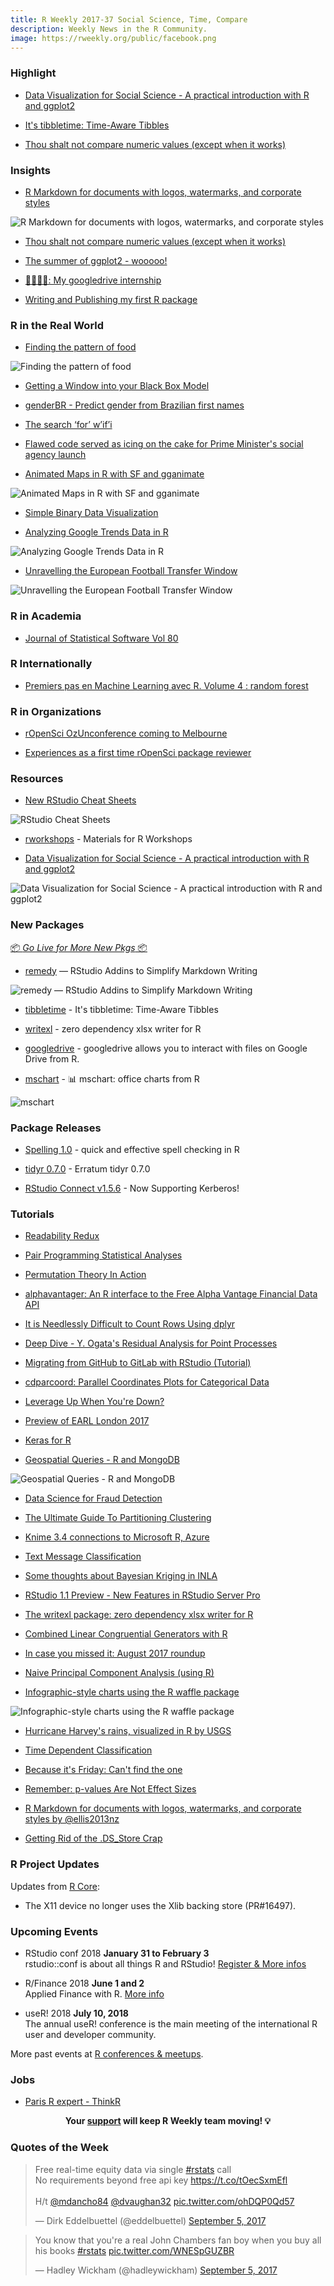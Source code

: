 ```yaml
---
title: R Weekly 2017-37 Social Science, Time, Compare
description: Weekly News in the R Community.
image: https://rweekly.org/public/facebook.png
---
```


###  Highlight

+ [Data Visualization for Social Science - A practical introduction with R and ggplot2](http://socviz.co/)

+ [It's tibbletime: Time-Aware Tibbles](http://www.business-science.io/code-tools/2017/09/07/tibbletime-0-0-1.html)

+ [Thou shalt not compare numeric values (except when it works)](https://jcarroll.com.au/2017/09/04/thou-shalt-not-compare-numeric-values-except-when-it-works/)

### Insights

+ [R Markdown for documents with logos, watermarks, and corporate styles](https://ellisp.github.io/blog/2017/09/09/rmarkdown)

![R Markdown for documents with logos, watermarks, and corporate styles](https://ellisp.github.io/img/0109-rmarkdown-screenshot.png)

+ [Thou shalt not compare numeric values (except when it works)](https://jcarroll.com.au/2017/09/04/thou-shalt-not-compare-numeric-values-except-when-it-works/)

+ [The summer of ggplot2 - wooooo!](http://www.tidyverse.org/articles/2017/09/ggplot2-internship/)

+ [👩‍💻🚙👯: My googledrive internship](http://www.tidyverse.org/articles/2017/09/lucy-internship/)

+ [Writing and Publishing my first R package](https://rviews.rstudio.com/2017/09/05/writing-and-publishing-my-first-r-package/)

###  R in the Real World

+ [Finding the pattern of food](https://medium.com/towards-data-science/finding-the-pattern-of-food-a462b3ce5910)

![Finding the pattern of food](https://cdn-images-1.medium.com/max/1600/1*XdfokWkHCkmwMUiPuzTEkw.png)

+ [Getting a Window into your Black Box Model](http://projects.rajivshah.com/inter/ReasonCode_NFL.html)

+ [genderBR - Predict gender from Brazilian first names](http://fmeireles.com/genderbr/)

+ [The search ‘for’ w’if’i](http://www.dataanalysisclassroom.com/lesson8/)

+ [Flawed code served as icing on the cake for Prime Minister's social agency launch](http://www.nzherald.co.nz/nz/news/article.cfm?c_id=1&objectid=11918297)

+ [Animated Maps in R with SF and gganimate](https://www.blog.cultureofinsight.com/2017/09/animated-choropleth-maps-in-r/)

![Animated Maps in R with SF and gganimate](https://www.blog.cultureofinsight.com/img/wc.gif)

+ [Simple Binary Data Visualization](http://martin.varela.fi/post/simple-binary-data-visualization/)

+ [Analyzing Google Trends Data in R](https://datascienceplus.com/analyzing-google-trends-data-in-r/)

![Analyzing Google Trends Data in R](https://datascienceplus.com/wp-content/uploads/2017/08/google-line.png)

+ [Unravelling the European Football Transfer Window](https://ewenme.rbind.io/blog/2017-09-07-dissecting_european_football_transfers/)

![Unravelling the European Football Transfer Window](https://ewenme.rbind.io/blog/2017-09-07-Dissecting_European_Football_Transfers_files/figure-html/flows-1.png)

###  R in Academia

+ [Journal of Statistical Software Vol 80](https://www.jstatsoft.org/issue/view/v080)

###  R Internationally

+ [Premiers pas en Machine Learning avec R. Volume 4 : random forest](https://thinkr.fr/premiers-pas-en-machine-learning-avec-r-volume-4-random-forest/)

###  R in Organizations

+ [rOpenSci OzUnconference coming to Melbourne](https://robjhyndman.com/hyndsight/ozunconf2017/)

+ [Experiences as a first time rOpenSci package reviewer](http://ropensci.org/blog/blog/2017/09/08/first-review-experiences)

###  Resources

+ [New RStudio Cheat Sheets](https://www.rstudio.com/resources/cheatsheets/)

![RStudio Cheat Sheets](https://www.rstudio.com/wp-content/uploads/2015/01/data-transformation-cheatsheet.png)

+ [rworkshops](https://github.com/nuitrcs/rworkshops) - Materials for R Workshops

+ [Data Visualization for Social Science - A practical introduction with R and ggplot2](http://socviz.co/)

![Data Visualization for Social Science - A practical introduction with R and ggplot2](https://pbs.twimg.com/media/DJIv-pGXUAAq97t.jpg)

###  New Packages

<p class="added-hostname"><a href="https://rweekly.org/live" target="_blank" class="externalLink">📦 <i>Go Live for More New Pkgs</i> 📦</a></p>

+ [remedy](https://github.com/ThinkR-open/remedy) — RStudio Addins to Simplify Markdown Writing

![remedy — RStudio Addins to Simplify Markdown Writing](https://github.com/ThinkR-open/remedy/raw/master/readme_gif/remedy_example.gif)

+ [tibbletime](http://www.business-science.io/code-tools/2017/09/07/tibbletime-0-0-1.html)  - It's tibbletime: Time-Aware Tibbles

+ [writexl](https://ropensci.org/blog/technotes/2017/09/08/writexl-release) - zero dependency xlsx writer for R

+ [googledrive](http://www.tidyverse.org/articles/2017/08/googledrive-initial-release/) - googledrive allows you to interact with files on Google Drive from R.

+ [mschart](https://github.com/ardata-fr/mschart) - 📊 mschart: office charts from R

![mschart](https://raw.githubusercontent.com/ardata-fr/mschart/fec21695ab79f259c5ecc20ed1db99cd01cedf0a/tools/ms_barchart.png)

### Package Releases

+ [Spelling 1.0](http://ropensci.org/blog/technotes/2017/09/07/spelling-release) - quick and effective spell checking in R

+ [tidyr 0.7.0](http://www.tidyverse.org/articles/2017/09/erratum-tidyr-0.7.0/) - Erratum tidyr 0.7.0

+ [RStudio Connect v1.5.6](https://blog.rstudio.com/2017/09/06/rstudio-connect-v1-5-6-kerberos/) - Now Supporting Kerberos!

###  Tutorials

+ [Readability Redux](https://rud.is/b/2017/09/04/readability-redux/)

+ [Pair Programming Statistical Analyses](http://staff.math.su.se/hoehle/blog/2017/09/02/pairprogramming.html)

+ [Permutation Theory In Action](http://www.win-vector.com/blog/2017/09/permutation-theory-in-action/)

+ [alphavantager: An R interface to the Free Alpha Vantage Financial Data API](http://www.business-science.io/code-tools/2017/09/03/alphavantager-0-1-0.html)

+ [It is Needlessly Difficult to Count Rows Using dplyr](http://www.win-vector.com/blog/2017/09/it-is-needlessly-difficult-to-count-rows-using-dplyr/)

+ [Deep Dive - Y. Ogata's Residual Analysis for Point Processes](https://simplystatistics.org/2017/09/04/deep-dive-ogata/)

+ [Migrating from GitHub to GitLab with RStudio (Tutorial)](https://shirinG.github.io/tutorials/2017/09/04/migrating_github_gitlab)

+ [cdparcoord: Parallel Coordinates Plots for Categorical Data](https://matloff.wordpress.com/2017/09/04/cdparcoord-parallel-coordinates-plots-for-categorical-data/)

+ [Leverage Up When You're Down?](https://quantstrattrader.wordpress.com/2017/09/05/leverage-up-when-youre-down/)

+ [Preview of EARL London 2017](http://blog.revolutionanalytics.com/2017/09/preview-of-earl-london-2017.html)

+ [Keras for R](https://blog.rstudio.com/2017/09/05/keras-for-r/)

+ [Geospatial Queries - R and MongoDB](https://www.symbolix.com.au/blog-main/2017-3)

![Geospatial Queries - R and MongoDB](https://static1.squarespace.com/static/521edeb1e4b01d29835d1d62/t/59a50ecbcf81e07eb2c1546e/1503989458627/googleRestaurants.png?format=2500w)

+ [Data Science for Fraud Detection](https://shirinG.github.io/machine_learning/2017/09/06/fraud_codecentric)

+ [The Ultimate Guide To Partitioning Clustering](http://www.sthda.com/english/wiki/the-ultimate-guide-to-partitioning-clustering)

+ [Knime 3.4 connections to Microsoft R, Azure](http://blog.revolutionanalytics.com/2017/09/knime-azure.html)

+ [Text Message Classification](https://datascienceplus.com/text-message-classification/)

+ [Some thoughts about Bayesian Kriging in INLA](http://www.seascapemodels.org/rstats/2017/09/07/bayesian-kriging-thoughts.html)

+ [RStudio 1.1 Preview - New Features in RStudio Server Pro](https://blog.rstudio.com/2017/09/07/rstudio-rsp-1.1-features/)

+ [The writexl package: zero dependency xlsx writer for R](http://ropensci.org/blog/technotes/2017/09/08/writexl-release)

+ [Combined Linear Congruential Generators with R](http://www.aaronschlegel.com/combined-linear-congruential-generators-r/)

+ [In case you missed it: August 2017 roundup](http://blog.revolutionanalytics.com/2017/09/in-case-you-missed-it-august-2017-roundup.html)

+ [Naive Principal Component Analysis (using R)](http://r-posts.com/naive-principal-component-analysis/)

+ [Infographic-style charts using the R waffle package](https://nsaunders.wordpress.com/2017/09/08/infographic-style-charts-using-the-r-waffle-package/)

![Infographic-style charts using the R waffle package](https://nsaunders.files.wordpress.com/2017/09/waffle1.png)

+ [Hurricane Harvey's rains, visualized in R by USGS](http://blog.revolutionanalytics.com/2017/09/hurricane-harvey-usgs.html)

+ [Time Dependent Classification](http://multithreaded.stitchfix.com/blog/2017/09/08/time-dependent-classification/)

+ [Because it's Friday: Can't find the one](http://blog.revolutionanalytics.com/2017/09/because-its-friday-radiohead-videotape.html)

+ [Remember: p-values Are Not Effect Sizes](http://www.win-vector.com/blog/2017/09/remember-p-values-are-not-effect-sizes/)

+ [R Markdown for documents with logos, watermarks, and corporate styles by @ellis2013nz](http://ellisp.github.io/blog/2017/09/09/rmarkdown)

+ [Getting Rid of the .DS_Store Crap](https://yihui.name/en/2017/09/ds-store-crap/)

<!--<div class="post-more-begin"></div><div class="post-more-end"></div>-->

###  R Project Updates

Updates from [R Core](http://developer.r-project.org/blosxom.cgi/R-devel/NEWS):

+ The X11 device no longer uses the Xlib backing store (PR#16497).

###  Upcoming Events

+ RStudio conf 2018 **January 31 to February 3** <br />
rstudio::conf is about all things R and RStudio! [Register & More infos](https://www.rstudio.com/conference/)

+ R/Finance 2018 **June 1 and 2** <br />
Applied Finance with R. [More info](http://www.rinfinance.com)

+ useR! 2018 **July 10, 2018** <br />
The annual useR! conference is the main meeting of the international R user and developer community.

More past events at [R conferences & meetups](https://conf.rweekly.org).

### Jobs

+ [Paris R expert - ThinkR](https://thinkr.fr/rejoindre-thinkr/)

<p class="hide-support added-hostname support-rweekly" style="text-align: center;font-weight: bold;">Your <a class="non-visited externalLink" href="https://www.patreon.com/rweekly" onclick="pas(this)">support</a> will keep R Weekly team moving! 💡</p>

###  Quotes of the Week

<blockquote class="twitter-tweet" data-lang="en"><p lang="en" dir="ltr">Free real-time equity data via single <a href="https://twitter.com/hashtag/rstats?src=hash">#rstats</a> call<br>No requirements beyond free api key <a href="https://t.co/tOecSxmEfl">https://t.co/tOecSxmEfl</a><br><br>H/t <a href="https://twitter.com/mdancho84">@mdancho84</a> <a href="https://twitter.com/dvaughan32">@dvaughan32</a> <a href="https://t.co/ohDQP0Qd57">pic.twitter.com/ohDQP0Qd57</a></p>&mdash; Dirk Eddelbuettel (@eddelbuettel) <a href="https://twitter.com/eddelbuettel/status/905066349294219264">September 5, 2017</a></blockquote>

<blockquote class="twitter-tweet" data-lang="en"><p lang="en" dir="ltr">You know that you&#39;re a real John Chambers fan boy when you buy all his books <a href="https://twitter.com/hashtag/rstats?src=hash">#rstats</a> <a href="https://t.co/WNESpGUZBR">pic.twitter.com/WNESpGUZBR</a></p>&mdash; Hadley Wickham (@hadleywickham) <a href="https://twitter.com/hadleywickham/status/905166573148798977">September 5, 2017</a></blockquote>

